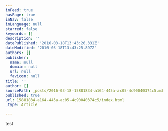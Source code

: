 ```yaml
---
inFeed: true
hasPage: true
inNav: false
inLanguage: null
starred: false
keywords: []
description: ''
datePublished: '2016-03-18T13:43:26.331Z'
dateModified: '2016-03-18T13:43:25.897Z'
authors: []
publisher:
  name: null
  domain: null
  url: null
  favicon: null
title: ''
author: []
sourcePath: _posts/2016-03-18-15881834-a164-445a-ac05-4c90040374c5.md
published: true
url: 15881834-a164-445a-ac05-4c90040374c5/index.html
_type: Article

---
```

test